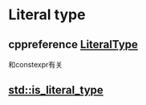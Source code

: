 # Literal type



## cppreference [LiteralType](https://en.cppreference.com/w/cpp/named_req/LiteralType)

和constexpr有关





## [std::is_literal_type](https://en.cppreference.com/w/cpp/types/is_literal_type)